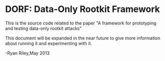 DORF: Data-Only Rootkit Framework
====
This is the source code related to the paper
"A framework for prototyping and testing data-only rootkit attacks"

This document will be expanded in the near future to give more
information about running it and experimenting with it.

-Ryan Riley,May 2013
